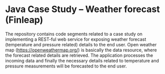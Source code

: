 # Java Case Study – Weather forecast (Finleap)

The repository contains code segments related to a case study on implementing a REST-ful web service for exposing weather forecast (temperature and pressure related) details to the end user. Open weather map (https://openweathermap.org/) is basically the data resource, where the forecast related details are retrieved. The application processes the incoming data and finally the necessary details related to temperature and pressure measurements will be forecasted to the end user.

